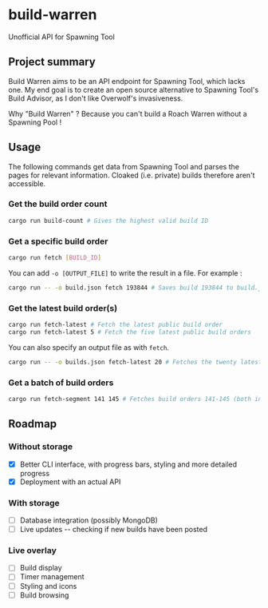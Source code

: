 # build-warren
Unofficial API for Spawning Tool

## Project summary

Build Warren aims to be an API endpoint for Spawning Tool, which lacks one. My end goal is to create an open source alternative to Spawning Tool's Build Advisor, as I don't like Overwolf's invasiveness.

Why "Build Warren" ? Because you can't build a Roach Warren without a Spawning Pool !

## Usage

The following commands get data from Spawning Tool and parses the pages for relevant information. Cloaked (i.e. private) builds therefore aren't accessible.

### Get the build order count

```Bash
cargo run build-count # Gives the highest valid build ID
```

### Get a specific build order

```Bash
cargo run fetch [BUILD_ID]
```
You can add `-o [OUTPUT_FILE]` to write the result in a file. For example :
```Bash
cargo run -- -o build.json fetch 193844 # Saves build 193844 to build.json
```

### Get the latest build order(s)

```Bash
cargo run fetch-latest # Fetch the latest public build order
cargo run fetch-latest 5 # Fetch the five latest public build orders
```
You can also specify an output file as with `fetch`.

```Bash
cargo run -- -o builds.json fetch-latest 20 # Fetches the twenty latest public builds and saves them to builds.json
```

### Get a batch of build orders

```Bash
cargo run fetch-segment 141 145 # Fetches build orders 141-145 (both included)
```

## Roadmap

### Without storage

* [x] Better CLI interface, with progress bars, styling and more detailed progress
* [x] Deployment with an actual API

### With storage

* [ ] Database integration (possibly MongoDB)
* [ ] Live updates -- checking if new builds have been posted

### Live overlay

* [ ] Build display
* [ ] Timer management
* [ ] Styling and icons
* [ ] Build browsing
